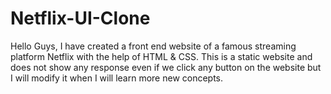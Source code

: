 # Netflix-UI-Clone
Hello Guys, I have created a front end website of a famous streaming platform Netflix with the help of HTML & CSS. This is a static website and does not show any response even if we click any button on the website but I will modify it when I will learn more new concepts. 
